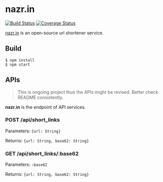 # nazr.in

[![Build Status](https://travis-ci.org/oame/nazr.in.svg?branch=master)](https://travis-ci.org/oame/nazr.in) [![Coverage Status](https://coveralls.io/repos/github/oame/nazr.in/badge.svg?branch=master)](https://coveralls.io/github/oame/nazr.in?branch=master)

[nazr.in](http://nazr.in) is an open-source url shortener service.

## Build

```
$ npm install
$ npm start
```

## APIs

> This is ongoing project thus the APIs might be revised. Better check README consistently.

__nazr.in__ is the endpoint of API services.

### POST /api/short_links

Parameters: `{url: String}`

Returns: `{url: String, base62: String}`

### GET /api/short_links/:base62

Parameters: `:base62`

Returns: `{url: String, base62: String}`
